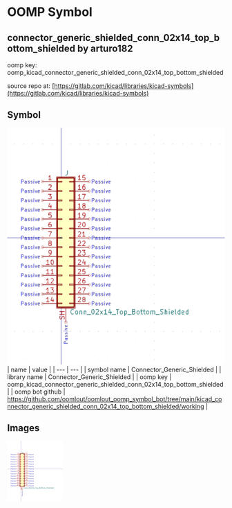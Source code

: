 # OOMP Symbol  
## connector_generic_shielded_conn_02x14_top_bottom_shielded  by arturo182  
  
oomp key: oomp_kicad_connector_generic_shielded_conn_02x14_top_bottom_shielded  
  
source repo at: [https://gitlab.com/kicad/libraries/kicad-symbols](https://gitlab.com/kicad/libraries/kicad-symbols)  
## Symbol  
  
[![working.png](working_600.png)](working.png)  
| name | value | 
| --- | --- | 
| symbol name | Connector_Generic_Shielded | 
| library name | Connector_Generic_Shielded | 
| oomp key | oomp_kicad_connector_generic_shielded_conn_02x14_top_bottom_shielded | 
| oomp bot github | https://github.com/oomlout/oomlout_oomp_symbol_bot/tree/main/kicad_connector_generic_shielded_conn_02x14_top_bottom_shielded/working | 
## Images  
  
[![working.png](working_140.png)](working.png)  
